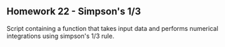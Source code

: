 ## Homework 22 - Simpson's 1/3

Script containing a function that takes input data and performs numerical integrations using simpson's 1/3 rule.